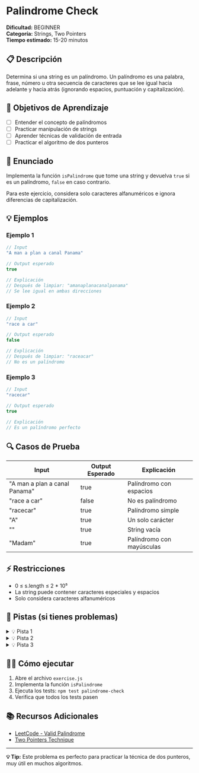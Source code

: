 # Palindrome Check

**Dificultad:** BEGINNER  
**Categoría:** Strings, Two Pointers  
**Tiempo estimado:** 15-20 minutos

## 📋 Descripción

Determina si una string es un palíndromo. Un palíndromo es una palabra, frase, número u otra secuencia de caracteres que se lee igual hacia adelante y hacia atrás (ignorando espacios, puntuación y capitalización).

## 🎯 Objetivos de Aprendizaje

- [ ] Entender el concepto de palíndromos
- [ ] Practicar manipulación de strings
- [ ] Aprender técnicas de validación de entrada
- [ ] Practicar el algoritmo de dos punteros

## 📝 Enunciado

Implementa la función `isPalindrome` que tome una string y devuelva `true` si es un palíndromo, `false` en caso contrario.

Para este ejercicio, considera solo caracteres alfanuméricos e ignora diferencias de capitalización.

## 💡 Ejemplos

### Ejemplo 1
```javascript
// Input
"A man a plan a canal Panama"

// Output esperado
true

// Explicación
// Después de limpiar: "amanaplanacanalpanama"
// Se lee igual en ambas direcciones
```

### Ejemplo 2
```javascript
// Input
"race a car"

// Output esperado
false

// Explicación
// Después de limpiar: "raceacar"
// No es un palíndromo
```

### Ejemplo 3
```javascript
// Input
"racecar"

// Output esperado
true

// Explicación
// Es un palíndromo perfecto
```

## 🔍 Casos de Prueba

| Input | Output Esperado | Explicación |
|-------|----------------|-------------|
| "A man a plan a canal Panama" | true | Palíndromo con espacios |
| "race a car" | false | No es palíndromo |
| "racecar" | true | Palíndromo simple |
| "A" | true | Un solo carácter |
| "" | true | String vacía |
| "Madam" | true | Palíndromo con mayúsculas |

## ⚡ Restricciones

- 0 ≤ s.length ≤ 2 * 10⁵
- La string puede contener caracteres especiales y espacios
- Solo considera caracteres alfanuméricos

## 🧠 Pistas (si tienes problemas)

<details>
<summary>💡 Pista 1</summary>

Primero limpia la string removiendo caracteres no alfanuméricos y convirtiendo a minúsculas.

</details>

<details>
<summary>💡 Pista 2</summary>

Usa dos punteros: uno al inicio y otro al final de la string limpia.

</details>

<details>
<summary>💡 Pista 3</summary>

Compara los caracteres en las posiciones de los punteros y muévelos hacia el centro hasta que se encuentren.

</details>

## 🏃‍♂️ Cómo ejecutar

1. Abre el archivo `exercise.js`
2. Implementa la función `isPalindrome`
3. Ejecuta los tests: `npm test palindrome-check`
4. Verifica que todos los tests pasen

## 📚 Recursos Adicionales

- [LeetCode - Valid Palindrome](https://leetcode.com/problems/valid-palindrome/)
- [Two Pointers Technique](https://www.geeksforgeeks.org/two-pointers-technique/)

---

**💡 Tip:** Este problema es perfecto para practicar la técnica de dos punteros, muy útil en muchos algoritmos.
